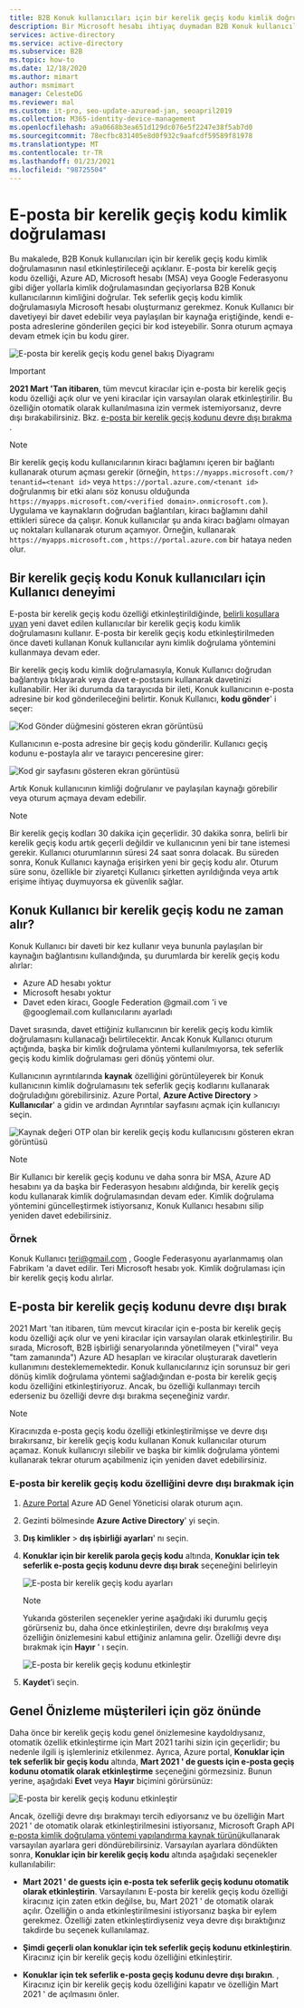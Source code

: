 ```yaml
---
title: B2B Konuk kullanıcıları için bir kerelik geçiş kodu kimlik doğrulaması-Azure AD
description: Bir Microsoft hesabı ihtiyaç duymadan B2B Konuk kullanıcılarının kimliğini doğrulamak için bir kerelik e-posta geçiş kodu kullanma.
services: active-directory
ms.service: active-directory
ms.subservice: B2B
ms.topic: how-to
ms.date: 12/18/2020
ms.author: mimart
author: msmimart
manager: CelesteDG
ms.reviewer: mal
ms.custom: it-pro, seo-update-azuread-jan, seoapril2019
ms.collection: M365-identity-device-management
ms.openlocfilehash: a9a0668b3ea651d129dc076e5f2247e38f5ab7d0
ms.sourcegitcommit: 78ecfbc831405e8d0f932c9aafcdf59589f81978
ms.translationtype: MT
ms.contentlocale: tr-TR
ms.lasthandoff: 01/23/2021
ms.locfileid: "98725504"
---
```

# <a name="email-one-time-passcode-authentication"></a>E-posta bir kerelik geçiş kodu kimlik doğrulaması

Bu makalede, B2B Konuk kullanıcıları için bir kerelik geçiş kodu kimlik doğrulamasının nasıl etkinleştirileceği açıklanır. E-posta bir kerelik geçiş kodu özelliği, Azure AD, Microsoft hesabı (MSA) veya Google Federasyonu gibi diğer yollarla kimlik doğrulamasından geçiyorlarsa B2B Konuk kullanıcılarının kimliğini doğrular. Tek seferlik geçiş kodu kimlik doğrulamasıyla Microsoft hesabı oluşturmanız gerekmez. Konuk Kullanıcı bir davetiyeyi bir davet edebilir veya paylaşılan bir kaynağa eriştiğinde, kendi e-posta adreslerine gönderilen geçici bir kod isteyebilir. Sonra oturum açmaya devam etmek için bu kodu girer.

![E-posta bir kerelik geçiş kodu genel bakış Diyagramı](media/one-time-passcode/email-otp.png)

> [!IMPORTANT]
> **2021 Mart 'Tan itibaren**, tüm mevcut kiracılar için e-posta bir kerelik geçiş kodu özelliği açık olur ve yeni kiracılar için varsayılan olarak etkinleştirilir. Bu özelliğin otomatik olarak kullanılmasına izin vermek istemiyorsanız, devre dışı bırakabilirsiniz. Bkz. [e-posta bir kerelik geçiş kodunu devre dışı bırakma](#disable-email-one-time-passcode) .

> [!NOTE]
> Bir kerelik geçiş kodu kullanıcılarının kiracı bağlamını içeren bir bağlantı kullanarak oturum açması gerekir (örneğin, `https://myapps.microsoft.com/?tenantid=<tenant id>` veya `https://portal.azure.com/<tenant id>` doğrulanmış bir etki alanı söz konusu olduğunda `https://myapps.microsoft.com/<verified domain>.onmicrosoft.com` ). Uygulama ve kaynakların doğrudan bağlantıları, kiracı bağlamını dahil ettikleri sürece da çalışır. Konuk kullanıcılar şu anda kiracı bağlamı olmayan uç noktaları kullanarak oturum açamıyor. Örneğin, kullanarak `https://myapps.microsoft.com` , `https://portal.azure.com` bir hataya neden olur.

## <a name="user-experience-for-one-time-passcode-guest-users"></a>Bir kerelik geçiş kodu Konuk kullanıcıları için Kullanıcı deneyimi

E-posta bir kerelik geçiş kodu özelliği etkinleştirildiğinde, [belirli koşullara uyan](#when-does-a-guest-user-get-a-one-time-passcode) yeni davet edilen kullanıcılar bir kerelik geçiş kodu kimlik doğrulamasını kullanır. E-posta bir kerelik geçiş kodu etkinleştirilmeden önce daveti kullanan Konuk kullanıcılar aynı kimlik doğrulama yöntemini kullanmaya devam eder.

Bir kerelik geçiş kodu kimlik doğrulamasıyla, Konuk Kullanıcı doğrudan bağlantıya tıklayarak veya davet e-postasını kullanarak davetinizi kullanabilir. Her iki durumda da tarayıcıda bir ileti, Konuk kullanıcının e-posta adresine bir kod gönderileceğini belirtir. Konuk Kullanıcı, **kodu gönder**' i seçer:

   ![Kod Gönder düğmesini gösteren ekran görüntüsü](media/one-time-passcode/otp-send-code.png)

Kullanıcının e-posta adresine bir geçiş kodu gönderilir. Kullanıcı geçiş kodunu e-postayla alır ve tarayıcı penceresine girer:

   ![Kod gir sayfasını gösteren ekran görüntüsü](media/one-time-passcode/otp-enter-code.png)

Artık Konuk kullanıcının kimliği doğrulanır ve paylaşılan kaynağı görebilir veya oturum açmaya devam edebilir.

> [!NOTE]
> Bir kerelik geçiş kodları 30 dakika için geçerlidir. 30 dakika sonra, belirli bir kerelik geçiş kodu artık geçerli değildir ve kullanıcının yeni bir tane istemesi gerekir. Kullanıcı oturumlarının süresi 24 saat sonra dolacak. Bu süreden sonra, Konuk Kullanıcı kaynağa erişirken yeni bir geçiş kodu alır. Oturum süre sonu, özellikle bir ziyaretçi Kullanıcı şirketten ayrıldığında veya artık erişime ihtiyaç duymuyorsa ek güvenlik sağlar.

## <a name="when-does-a-guest-user-get-a-one-time-passcode"></a>Konuk Kullanıcı bir kerelik geçiş kodu ne zaman alır?

Konuk Kullanıcı bir daveti bir kez kullanır veya bununla paylaşılan bir kaynağın bağlantısını kullandığında, şu durumlarda bir kerelik geçiş kodu alırlar:

- Azure AD hesabı yoktur
- Microsoft hesabı yoktur
- Davet eden kiracı, Google Federation @gmail.com 'i ve @googlemail.com kullanıcılarını ayarladı

Davet sırasında, davet ettiğiniz kullanıcının bir kerelik geçiş kodu kimlik doğrulamasını kullanacağı belirtilecektir. Ancak Konuk Kullanıcı oturum açtığında, başka bir kimlik doğrulama yöntemi kullanılmıyorsa, tek seferlik geçiş kodu kimlik doğrulaması geri dönüş yöntemi olur.

Kullanıcının ayrıntılarında **kaynak** özelliğini görüntüleyerek bir Konuk kullanıcının kimlik doğrulamasını tek seferlik geçiş kodlarını kullanarak doğruladığını görebilirsiniz. Azure Portal, **Azure Active Directory**  >  **Kullanıcılar**' a gidin ve ardından Ayrıntılar sayfasını açmak için kullanıcıyı seçin.

![Kaynak değeri OTP olan bir kerelik geçiş kodu kullanıcısını gösteren ekran görüntüsü](media/one-time-passcode/guest-user-properties.png)

> [!NOTE]
> Bir Kullanıcı bir kerelik geçiş kodunu ve daha sonra bir MSA, Azure AD hesabını ya da başka bir Federasyon hesabını aldığında, bir kerelik geçiş kodu kullanarak kimlik doğrulamasından devam eder. Kimlik doğrulama yöntemini güncelleştirmek istiyorsanız, Konuk Kullanıcı hesabını silip yeniden davet edebilirsiniz.

### <a name="example"></a>Örnek

Konuk Kullanıcı teri@gmail.com , Google Federasyonu ayarlanmamış olan Fabrikam 'a davet edilir. Teri Microsoft hesabı yok. Kimlik doğrulaması için bir kerelik geçiş kodu alırlar.

## <a name="disable-email-one-time-passcode"></a>E-posta bir kerelik geçiş kodunu devre dışı bırak

2021 Mart 'tan itibaren, tüm mevcut kiracılar için e-posta bir kerelik geçiş kodu özelliği açık olur ve yeni kiracılar için varsayılan olarak etkinleştirilir. Bu sırada, Microsoft, B2B işbirliği senaryolarında yönetilmeyen ("viral" veya "tam zamanında") Azure AD hesapları ve kiracılar oluşturarak davetlerin kullanımını desteklememektedir. Konuk kullanıcılarınız için sorunsuz bir geri dönüş kimlik doğrulama yöntemi sağladığından e-posta bir kerelik geçiş kodu özelliğini etkinleştiriyoruz. Ancak, bu özelliği kullanmayı tercih ederseniz bu özelliği devre dışı bırakma seçeneğiniz vardır.

> [!NOTE]
>
> Kiracınızda e-posta geçiş kodu özelliği etkinleştirilmişse ve devre dışı bırakırsanız, bir kerelik geçiş kodu kullanan Konuk kullanıcılar oturum açamaz. Konuk kullanıcıyı silebilir ve başka bir kimlik doğrulama yöntemi kullanarak tekrar oturum açabilmeniz için yeniden davet edebilirsiniz.

### <a name="to-disable-the-email-one-time-passcode-feature"></a>E-posta bir kerelik geçiş kodu özelliğini devre dışı bırakmak için

1. [Azure Portal](https://portal.azure.com/) Azure AD Genel Yöneticisi olarak oturum açın.

2. Gezinti bölmesinde **Azure Active Directory**' yi seçin.

3. **Dış kimlikler**  >  **dış işbirliği ayarları**' nı seçin.

4. **Konuklar için bir kerelik parola geçiş kodu** altında, **Konuklar için tek seferlik e-posta geçiş kodunu devre dışı bırak** seçeneğini belirleyin

    ![E-posta bir kerelik geçiş kodu ayarları](media/one-time-passcode/otp-admin-settings.png)

   > [!NOTE]
   > Yukarıda gösterilen seçenekler yerine aşağıdaki iki durumlu geçiş görürseniz bu, daha önce etkinleştirilen, devre dışı bırakılmış veya özelliğin önizlemesini kabul ettiğiniz anlamına gelir. Özelliği devre dışı bırakmak için **Hayır** ' ı seçin.
   >
   >![E-posta bir kerelik geçiş kodunu etkinleştir](media/delegate-invitations/enable-email-otp-opted-in.png)

5. **Kaydet**’i seçin.

## <a name="note-for-public-preview-customers"></a>Genel Önizleme müşterileri için göz önünde

Daha önce bir kerelik geçiş kodu genel önizlemesine kaydoldıysanız, otomatik özellik etkinleştirme için Mart 2021 tarihi sizin için geçerlidir; bu nedenle ilgili iş işlemleriniz etkilenmez. Ayrıca, Azure portal, **Konuklar için tek seferlik bir geçiş kodu** altında, **Mart 2021 ' de guests için e-posta geçiş kodunu otomatik olarak etkinleştirme** seçeneğini görmezsiniz. Bunun yerine, aşağıdaki **Evet** veya **Hayır** biçimini görürsünüz:

![E-posta bir kerelik geçiş kodunu etkinleştir](media/delegate-invitations/enable-email-otp-opted-in.png)

Ancak, özelliği devre dışı bırakmayı tercih ediyorsanız ve bu özelliğin Mart 2021 ' de otomatik olarak etkinleştirilmesini istiyorsanız, Microsoft Graph API [e-posta kimlik doğrulama yöntemi yapılandırma kaynak türünü](/graph/api/resources/emailauthenticationmethodconfiguration)kullanarak varsayılan ayarlara geri döndürebilirsiniz. Varsayılan ayarlara döndükten sonra, **Konuklar için bir kerelik geçiş kodu** altında aşağıdaki seçenekler kullanılabilir:

- **Mart 2021 ' de guests için e-posta tek seferlik geçiş kodunu otomatik olarak etkinleştirin**. Varsayılanını E-posta bir kerelik geçiş kodu özelliği kiracınız için zaten etkin değilse, bu, Mart 2021 ' de otomatik olarak açılır. Özelliğin o anda etkinleştirilmesini istiyorsanız başka bir eylem gerekmez. Özelliği zaten etkinleştirdiyseniz veya devre dışı bıraktığınız takdirde bu seçenek kullanılamaz.

- **Şimdi geçerli olan konuklar için tek seferlik geçiş kodunu etkinleştirin**. Kiracınız için bir kerelik geçiş kodu özelliğini etkinleştirir.

- **Konuklar için tek seferlik e-posta geçiş kodunu devre dışı bırakın**. , Kiracınız için bir kerelik geçiş kodu özelliğini kapatır ve özelliğin Mart 2021 ' de açılmasını önler.